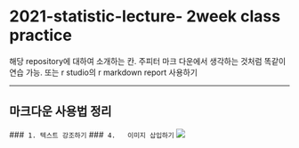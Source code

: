 # 2021-statistic-lecture- 2week class practice

해당 repository에 대하여 소개하는 칸. 주피터 마크 다운에서 생각하는 것처럼 똑같이 연습 가능. 
또는 r studio의 r markdown report 사용하기 

---

## 마크다운 사용법 정리 

###` 1. 텍스트 강조하기`
###` 4.   이미지 삽입하기`
<img src = "https://www.google.com/imgres?imgurl=https%3A%2F%2Fimg1.daumcdn.net%2Fthumb%2FR1280x0.fjpg%2F%3Ffname%3Dhttp%3A%2F%2Ft1.daumcdn.net%2Fbrunch%2Fservice%2Fuser%2F2mg6%2Fimage%2F9d8TOY3Yp6nCKziDzEWuGGHrqd4.jpg&imgrefurl=https%3A%2F%2Fbrunch.co.kr%2F%40yongko94%2F184&tbnid=yp3ilXbi66K0SM&vet=12ahUKEwjVtPem4ajvAhVHUpQKHUc3BEMQMygBegUIARCiAQ..i&docid=iI2Ex18fmI7K2M&w=1280&h=960&q=%EB%A7%88%EB%9D%BC%EC%83%B9%EA%B6%88&ved=2ahUKEwjVtPem4ajvAhVHUpQKHUc3BEMQMygBegUIARCiAQ">

